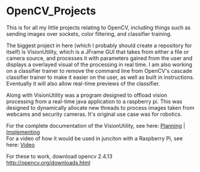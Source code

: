 # OpenCV_Projects

This is for all my little projects relating to OpenCV, including things such as sending images over sockets, color filtering, and classifier training.

The biggest project in here (which I probably should create a repository for itself) is VisionUtility, which is a JFrame GUI that takes from either a file or camera source, and processes it with parameters gained from the user and displays a overlayed visual of the processing in real time. I am also working on a classifier trainer to remove the command line from OpenCV's cascade classifier trainer to make it easier on the user, as well as built in instructions. Eventually it will also allow real-time previews of the classifier.

Along with VisionUtility was a program designed to offload vision processing from a real-time java application to a raspberry pi. This was designed to dynamically allocate new threads to process images taken from webcams and security cameras. It's original use case was for robotics.

For the complete documentation of the VisionUtility, see here: [Planning](https://drive.google.com/file/d/1oUWZMySb0Yx_ie1-DM012YmRw7UKMXhd/view?usp=sharing) | [Implementing](https://drive.google.com/file/d/1M-oMSEsxbxnVHhJzK5iFEUa3H-OvX_lv/view?usp=sharing)
<br />For a video of how it would be used in junciton with a Raspberry Pi, see here: [Video](https://drive.google.com/file/d/185BRYFjqF4xfZsQCmbAQN_-GzSD0xTQ0/view?usp=sharing)

For these to work, download opencv 2.4.13
http://opencv.org/downloads.html
